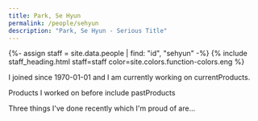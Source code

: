 ```yaml
---
title: Park, Se Hyun
permalink: /people/sehyun
description: "Park, Se Hyun - Serious Title"
---
```


{%- assign staff = site.data.people | find: "id", "sehyun" -%}
{% include staff_heading.html staff=staff color=site.colors.function-colors.eng %}

<p>I joined since 1970-01-01 and I am currently working on currentProducts.</p>

<p>Products I worked on before include pastProducts</p>

<p>Three things I've done recently which I'm proud of are...</p>

